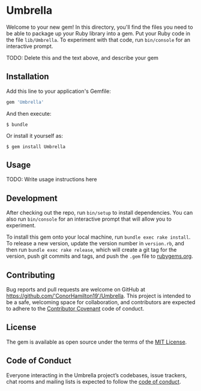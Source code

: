 # Umbrella

Welcome to your new gem! In this directory, you'll find the files you need to be able to package up your Ruby library into a gem. Put your Ruby code in the file `lib/Umbrella`. To experiment with that code, run `bin/console` for an interactive prompt.

TODO: Delete this and the text above, and describe your gem

## Installation

Add this line to your application's Gemfile:

```ruby
gem 'Umbrella'
```

And then execute:

    $ bundle

Or install it yourself as:

    $ gem install Umbrella

## Usage

TODO: Write usage instructions here

## Development

After checking out the repo, run `bin/setup` to install dependencies. You can also run `bin/console` for an interactive prompt that will allow you to experiment.

To install this gem onto your local machine, run `bundle exec rake install`. To release a new version, update the version number in `version.rb`, and then run `bundle exec rake release`, which will create a git tag for the version, push git commits and tags, and push the `.gem` file to [rubygems.org](https://rubygems.org).

## Contributing

Bug reports and pull requests are welcome on GitHub at https://github.com/'ConorHamilton19'/Umbrella. This project is intended to be a safe, welcoming space for collaboration, and contributors are expected to adhere to the [Contributor Covenant](http://contributor-covenant.org) code of conduct.

## License

The gem is available as open source under the terms of the [MIT License](https://opensource.org/licenses/MIT).

## Code of Conduct

Everyone interacting in the Umbrella project’s codebases, issue trackers, chat rooms and mailing lists is expected to follow the [code of conduct](https://github.com/'ConorHamilton19'/Umbrella/blob/master/CODE_OF_CONDUCT.md).
